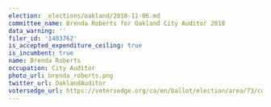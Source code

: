 ```yaml
---
election: _elections/oakland/2018-11-06.md
committee_name: Brenda Roberts for Oakland City Auditor 2018
data_warning: ''
filer_id: '1403762'
is_accepted_expenditure_ceiling: true
is_incumbent: true
name: Brenda Roberts
occupation: City Auditor
photo_url: brenda_roberts.png
twitter_url: OaklandAuditor
votersedge_url: https://votersedge.org/ca/en/ballot/election/area/73/contests/contest/17338/candidate/139751?&county=alameda%20county&election_authority_id=1
---
```

